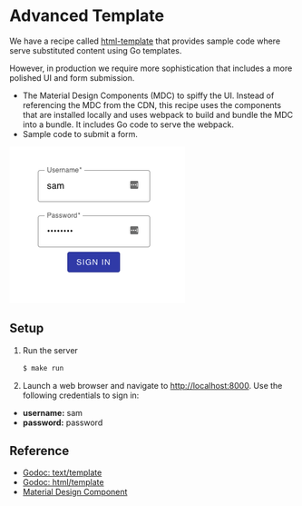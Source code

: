 # Advanced Template

We have a recipe called [html-template](../html)
that provides sample code where serve substituted content using Go templates.

However, in production we require more sophistication that includes a more polished UI and form submission.

* The Material Design Components (MDC) to spiffy the UI. Instead of referencing the MDC from the CDN, this recipe uses the components that are installed locally and uses webpack to build and bundle the MDC into a bundle. It includes Go code to serve the webpack.
* Sample code to submit a form.

![Website screenshot](images/website-screenshot.png)

## Setup

1. Run the server

   ```bash
   $ make run
   ```

1. Launch a web browser and navigate to <http://localhost:8000>. Use the following credentials to sign in:

  * **username:** sam
  * **password:** password

## Reference

* [Godoc: text/template](https://godoc.org/text/template)
* [Godoc: html/template](https://godoc.org/html/template)
* [Material Design Component](https://material.io)
